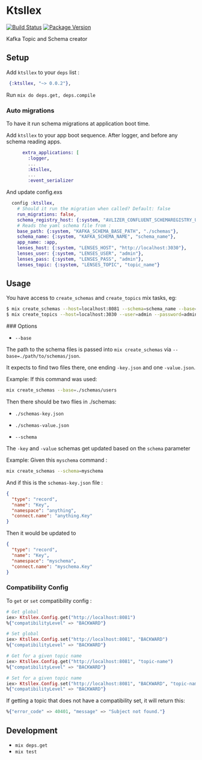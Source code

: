 # Ktsllex

[![Build Status](https://travis-ci.org/quiqupltd/ktsllex.svg?branch=master)](https://travis-ci.org/quiqupltd/ktsllex)
[![Package Version](https://img.shields.io/hexpm/v/ktsllex.svg)](https://hex.pm/packages/ktsllex)

Kafka Topic and Schema creator

## Setup

Add `ktsllex` to your `deps` list :
```elixir
 {:ktsllex, "~> 0.0.2"},
```

Run `mix do deps.get, deps.compile`

### Auto migrations

To have it run schema migrations at application boot time.

Add `ktsllex` to your app boot sequence. After logger, and before any schema reading apps.

```elixir
      extra_applications: [
        :logger,
        ...
        :ktsllex,
        ...
        :event_serializer
```

And update config.exs

```elixir
  config :ktsllex,
    # Should it run the migration when called? Default: false
    run_migrations: false,
    schema_registry_host: {:system, "AVLIZER_CONFLUENT_SCHEMAREGISTRY_URL", "http://localhost:8081"},
    # Reads the yaml schema file from :
    base_path: {:system, "KAFKA_SCHEMA_BASE_PATH", "./schemas"},
    schema_name: {:system, "KAFKA_SCHEMA_NAME", "schema_name"},
    app_name: :app,
    lenses_host: {:system, "LENSES_HOST", "http://localhost:3030"},
    lenses_user: {:system, "LENSES_USER", "admin"},
    lenses_pass: {:system, "LENSES_PASS", "admin"},
    lenses_topic: {:system, "LENSES_TOPIC", "topic_name"}
```

## Usage

You have access to `create_schemas` and `create_topics` mix tasks, eg:

```bash
$ mix create_schemas --host=localhost:8081 --schema=schema_name --base=./path/to/schemas/json
$ mix create_topics --host=localhost:3030 --user=admin --password=admin --topic=topic_name
```

### Options

* `--base`

The path to the schema files is passed into `mix create_schemas` via `--base=./path/to/schemas/json`.

It expects to find two files there, one ending `-key.json` and one `-value.json`.

Example: If this command was used:

```bash
mix create_schemas --base=./schemas/users
```

Then there should be two flies in ./schemas:

* `./schemas-key.json`
* `./schemas-value.json`

* `--schema`

The `-key` and `-value` schemas get updated based on the `schema` parameter

Example: Given this `myschema` command :

```bash
mix create_schemas --schema=myschema
```

And if this is the `schemas-key.json` file :

```json
{
  "type": "record",
  "name": "Key",
  "namespace": "anything",
  "connect.name": "anything.Key"
}
```

Then it would be updated to

```json
{
  "type": "record",
  "name": "Key",
  "namespace": "myschema",
  "connect.name": "myschema.Key"
}
```

### Compatibility Config

To `get` or `set` compatibility config :

```elixir
# Get global
iex> Ktsllex.Config.get("http://localhost:8081")
%{"compatibilityLevel" => "BACKWARD"}

# Set global
iex> Ktsllex.Config.set("http://localhost:8081", "BACKWARD")
%{"compatibilityLevel" => "BACKWARD"}

# Get for a given topic name
iex> Ktsllex.Config.get("http://localhost:8081", "topic-name")
%{"compatibilityLevel" => "BACKWARD"}

# Set for a given topic name
iex> Ktsllex.Config.set("http://localhost:8081", "BACKWARD", "topic-name")
%{"compatibilityLevel" => "BACKWARD"}
```

If getting a topic that does not have a compatibility set, it will return this:

```elixir
%{"error_code" => 40401, "message" => "Subject not found."}
```

## Development

* `mix deps.get`
* `mix test`
